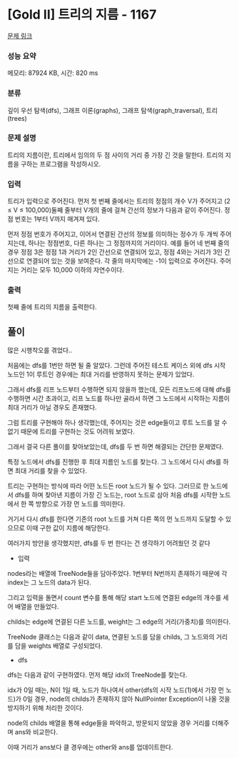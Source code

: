 # [Gold II] 트리의 지름 - 1167 

[문제 링크](https://www.acmicpc.net/problem/1167) 

### 성능 요약

메모리: 87924 KB, 시간: 820 ms

### 분류

깊이 우선 탐색(dfs), 그래프 이론(graphs), 그래프 탐색(graph_traversal), 트리(trees)

### 문제 설명

<p>트리의 지름이란, 트리에서 임의의 두 점 사이의 거리 중 가장 긴 것을 말한다. 트리의 지름을 구하는 프로그램을 작성하시오.</p>

### 입력 

 <p>트리가 입력으로 주어진다. 먼저 첫 번째 줄에서는 트리의 정점의 개수 V가 주어지고 (2 ≤ V ≤ 100,000)둘째 줄부터 V개의 줄에 걸쳐 간선의 정보가 다음과 같이 주어진다. 정점 번호는 1부터 V까지 매겨져 있다.</p>

<p>먼저 정점 번호가 주어지고, 이어서 연결된 간선의 정보를 의미하는 정수가 두 개씩 주어지는데, 하나는 정점번호, 다른 하나는 그 정점까지의 거리이다. 예를 들어 네 번째 줄의 경우 정점 3은 정점 1과 거리가 2인 간선으로 연결되어 있고, 정점 4와는 거리가 3인 간선으로 연결되어 있는 것을 보여준다. 각 줄의 마지막에는 -1이 입력으로 주어진다. 주어지는 거리는 모두 10,000 이하의 자연수이다.</p>

### 출력 

 <p>첫째 줄에 트리의 지름을 출력한다.</p>


## 풀이

많은 시행착오를 겪었다..

처음에는 dfs를 1번만 하면 될 줄 알았다. 그런데 주어진 테스트 케이스 외에 dfs 시작 노드인 1이 루트인 경우에는 최대 거리를 반영하지 못하는 문제가 있었다.

그래서 dfs를 리프 노드부터 수행하면 되지 않을까 했는데, 모든 리프노드에 대해 dfs를 수행하면 시간 초과이고, 리프 노드를 하나만 골라서 하면 그 노드에서 시작하는 지름이 최대 거리가 아닐 경우도 존재했다.

그럼 트리를 구현해야 하나 생각했는데, 주어지는 것은 edge들이고 루트 노드를 알 수 없기 때문에 트리를 구현하는 것도 어려워 보였다.

 

그래서 결국 다른 풀이를 찾아보았는데, dfs를 두 번 하면 해결되는 간단한 문제였다.

특정 노드에서 dfs를 진행한 후 최대 지름인 노드를 찾는다. 그 노드에서 다시 dfs를 하면 최대 거리를 찾을 수 있었다.

트리는 구현하는 방식에 따라 어떤 노드든 root 노드가 될 수 있다. 그러므로 한 노드에서 dfs를 하며 찾아낸 지름이 가장 긴 노드는, root 노드로 삼아 처음 dfs를 시작한 노드에서 한 쪽 방향으로 가장 먼 노드를 의미한다.

거기서 다시 dfs를 한다면 기존의 root 노드를 거쳐 다른 쪽의 먼 노드까지 도달할 수 있으므로 이때 구한 값이 지름에 해당한다.

여러가지 방안을 생각했지만, dfs를 두 번 한다는 건 생각하기 어려웠던 것 같다

- 입력

nodes라는 배열에 TreeNode들을 담아주었다. 1번부터 N번까지 존재하기 때문에 각 index는 그 노드의 data가 된다.

그리고 입력을 돌면서 count 변수를 통해 해당 start 노드에 연결된 edge의 개수를 세어 배열을 만들었다.

childs는 edge에 연결된 다른 노드를, weight는 그 edge의 거리(가중치)를 의미한다.

 

TreeNode 클래스는 다음과 같이 data, 연결된 노드를 담을 childs, 그 노드와의 거리를 담을 weights 배열로 구성되었다.

- dfs

dfs는 다음과 같이 구현하였다. 먼저 해당 idx의 TreeNode를 찾는다.

idx가 0일 때는, N이 1일 때, 노드가 하나여서 other(dfs의 시작 노드(1)에서 가장 먼 노드)가 0일 경우, node의 childs가 존재하지 않아 NullPointer Exception이 나올 것을 방지하기 위해 처리한 것이다.

 

node의 childs 배열을 통해 edge들을 파악하고, 방문되지 않았을 경우 거리를 더해주며 ans와 비교한다.

이때 거리가 ans보다 클 경우에는 other와 ans를 업데이트한다.

